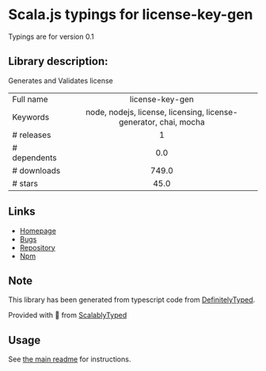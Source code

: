 
# Scala.js typings for license-key-gen

Typings are for version 0.1

## Library description:
Generates and Validates license

|                    |                 |
| ------------------ | :-------------: |
| Full name          | license-key-gen |
| Keywords           | node, nodejs, license, licensing, license-generator, chai, mocha |
| # releases         | 1 |
| # dependents       | 0.0 |
| # downloads        | 749.0 |
| # stars            | 45.0 |

## Links
- [Homepage](https://github.com/arunahk/license-key-gen#readme)
- [Bugs](https://github.com/arunahk/license-key-gen/issues)
- [Repository](https://github.com/arunahk/license-key-gen)
- [Npm](https://www.npmjs.com/package/license-key-gen)
    


## Note
This library has been generated from typescript code from [DefinitelyTyped](https://definitelytyped.org).

Provided with :purple_heart: from [ScalablyTyped](https://github.com/oyvindberg/ScalablyTyped)

## Usage
See [the main readme](../../readme.md) for instructions.


